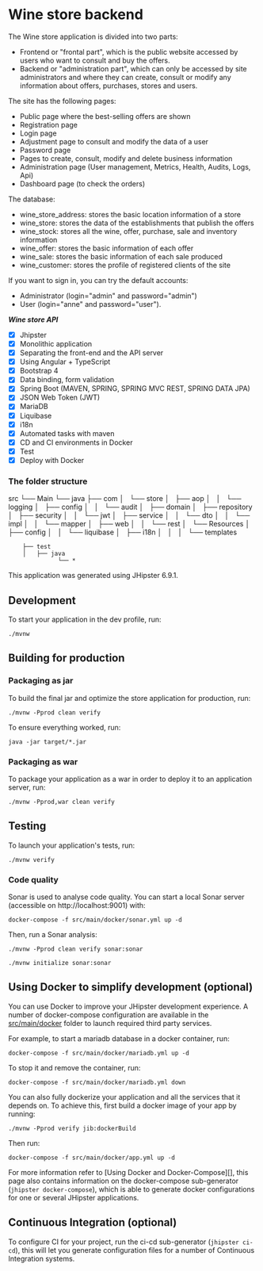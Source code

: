 # Wine store backend

The Wine store application is divided into two parts:
- Frontend or "frontal part", which is the public website accessed by users who want to consult and buy the offers.
- Backend or "administration part", which can only be accessed by site administrators and where they can create, consult or modify any information about offers, purchases, stores and users.

The site has the following pages:
- Public page where the best-selling offers are shown
- Registration page
- Login page
- Adjustment page to consult and modify the data of a user
- Password page
- Pages to create, consult, modify and delete business information
- Administration page (User management, Metrics, Health, Audits, Logs, Api)
- Dashboard page (to check the orders)

The database:
- wine_store_address: stores the basic location information of a store
- wine_store: stores the data of the establishments that publish the offers
- wine_stock: stores all the wine, offer, purchase, sale and inventory information
- wine_offer: stores the basic information of each offer
- wine_sale: stores the basic information of each sale produced
- wine_customer: stores the profile of registered clients of the site

If you want to sign in, you can try the default accounts:
- Administrator (login="admin" and password="admin")
- User (login="anne" and password="user").

***Wine store API***
 
   - [x] Jhipster
   - [x] Monolithic application
   - [x] Separating the front-end and the API server
   - [x] Using Angular + TypeScript
   - [x] Bootstrap 4 
   - [x] Data binding, form validation
   - [x] Spring Boot (MAVEN, SPRING, SPRING MVC REST, SPRING DATA JPA)
   - [x] JSON Web Token (JWT) 
   - [x] MariaDB
   - [x] Liquibase
   - [x] i18n
   - [x] Automated tasks with maven
   - [x] CD and CI environments in Docker
   - [x] Test
   - [x] Deploy with Docker

### The folder structure 

src
└── Main
    └── java
        ├── com
        │   └── store
        │       ├── aop
        │       │   └── logging
        │       ├── config
        │       │   └── audit
        │       ├── domain
        │       ├── repository
        │       ├── security
        │       │   └── jwt
        │       ├── service
        │       │   └── dto
        │       │   └── impl
        │       │   └── mapper
        │       ├── web
        │       │   └── rest
        │       └── Resources
        │           ├── config
        │           │   └── liquibase
        │           ├── i18n
        │           │   
        │           └── templates

        ├── test
        │   ├── java
                  └── *

This application was generated using JHipster 6.9.1.

## Development

To start your application in the dev profile, run:

    ./mvnw

## Building for production

### Packaging as jar

To build the final jar and optimize the store application for production, run:

    ./mvnw -Pprod clean verify

To ensure everything worked, run:

    java -jar target/*.jar

### Packaging as war

To package your application as a war in order to deploy it to an application server, run:

    ./mvnw -Pprod,war clean verify

## Testing

To launch your application's tests, run:

    ./mvnw verify

### Code quality

Sonar is used to analyse code quality. You can start a local Sonar server (accessible on http://localhost:9001) with:

```
docker-compose -f src/main/docker/sonar.yml up -d
```


Then, run a Sonar analysis:

```
./mvnw -Pprod clean verify sonar:sonar
```

```
./mvnw initialize sonar:sonar
```

## Using Docker to simplify development (optional)

You can use Docker to improve your JHipster development experience. A number of docker-compose configuration are available in the [src/main/docker](src/main/docker) folder to launch required third party services.

For example, to start a mariadb database in a docker container, run:

    docker-compose -f src/main/docker/mariadb.yml up -d

To stop it and remove the container, run:

    docker-compose -f src/main/docker/mariadb.yml down

You can also fully dockerize your application and all the services that it depends on.
To achieve this, first build a docker image of your app by running:

    ./mvnw -Pprod verify jib:dockerBuild

Then run:

    docker-compose -f src/main/docker/app.yml up -d

For more information refer to [Using Docker and Docker-Compose][], this page also contains information on the docker-compose sub-generator (`jhipster docker-compose`), which is able to generate docker configurations for one or several JHipster applications.

## Continuous Integration (optional)

To configure CI for your project, run the ci-cd sub-generator (`jhipster ci-cd`), this will let you generate configuration files for a number of Continuous Integration systems.